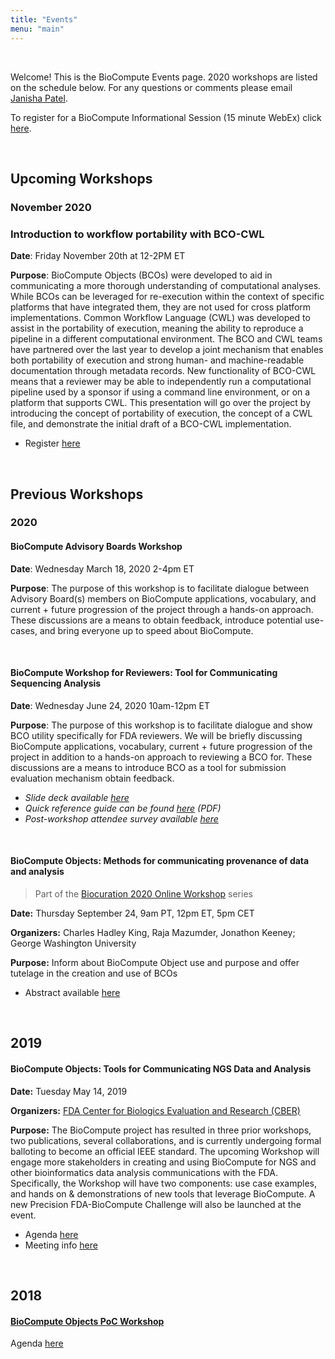```yaml
---
title: "Events"
menu: "main"
---
```


<div class="col-lg-8 offset-lg-2 text-center">
<img src="/images/logo.workshop.png" class="img-fluid mx-auto d-block" alt="">
</div>

<br>

Welcome! This is the BioCompute Events page. 2020 workshops are listed on the schedule below. For any questions or comments please email [Janisha Patel](mailto:janishapatel@gwu.edu).

To register for a BioCompute Informational Session (15 minute WebEx) click [here](https://forms.gle/MSXxoEKbTS9CueVa9).

<br>

## <a name="upcoming"></a>Upcoming Workshops

### November 2020

### <a name="11-20-20"></a>Introduction to workflow portability with BCO-CWL 

**Date**: Friday November 20th at 12-2PM ET

**Purpose**: BioCompute Objects (BCOs) were developed to aid in communicating a more thorough understanding of computational analyses. While BCOs can be leveraged for re-execution within the context of specific platforms that have integrated them, they are not used for cross platform implementations. Common Workflow Language (CWL) was developed to assist in the portability of execution, meaning the ability to reproduce a pipeline in a different computational environment. The BCO and CWL teams have partnered over the last year to develop a joint mechanism that enables both portability of execution and strong human- and machine-readable documentation through metadata records. New functionality of BCO-CWL means that a reviewer may be able to independently run a computational pipeline used by a sponsor if using a command line environment, or on a platform that supports CWL. This presentation will go over the project by introducing the concept of portability of execution, the concept of a CWL file, and demonstrate the initial draft of a BCO-CWL implementation.

- Register [here](https://www.eventbrite.com/e/biocompute-workshop-for-reviewers-tool-for-communicating-sequencing-tickets-126603690045)

<br>

## Previous Workshops

### 2020

#### <a name="03-18-20"></a>BioCompute Advisory Boards Workshop

**Date**: Wednesday March 18, 2020 2-4pm ET

**Purpose**: The purpose of this workshop is to facilitate dialogue between Advisory Board(s) members on BioCompute applications, vocabulary, and current + future progression of the project through a hands-on approach. These discussions are a means to obtain feedback, introduce potential use-cases, and bring everyone up to speed about BioCompute.

<br>

#### <a name="06-24-20"></a>BioCompute Workshop for Reviewers: Tool for Communicating Sequencing Analysis

**Date**: Wednesday June 24, 2020 10am-12pm ET

**Purpose**: The purpose of this workshop is to facilitate dialogue and show BCO utility specifically for FDA reviewers. We will be briefly discussing BioCompute applications, vocabulary, current + future progression of the project in addition to a hands-on approach to reviewing a BCO for. These discussions are a means to introduce BCO as a tool for submission evaluation mechanism obtain feedback.

- _Slide deck available [here](/docs/ReviewerWorkshop_24June2020_Deck.pdf)_
- _Quick reference guide can be found [here](/docs/BCOCheatSheet.pdf) (PDF)_
- _Post-workshop attendee survey available [here](https://www.surveymonkey.com/r/Q9LXSC6)_

<br>

#### <a name="09-24-20"></a>BioCompute Objects: Methods for communicating provenance of data and analysis 

> Part of the [Biocuration 2020 Online Workshop](https://www.biocuration.org/biocuration-2020-online-workshops/) series

**Date:** Thursday September 24, 9am PT, 12pm ET, 5pm CET

**Organizers:** Charles Hadley King, Raja Mazumder, Jonathon Keeney; George Washington University

**Purpose:** Inform about BioCompute Object use and purpose and offer tutelage in the creation and use of BCOs

 - Abstract available [here](https://drive.google.com/file/d/1aYdfM6Ph2eJ9a1-1s96vFyiFQGkCtmsY/view)

<br>

## 2019

#### <a name="05-14-19"></a>BioCompute Objects: Tools for Communicating NGS Data and Analysis 

**Date:** Tuesday May 14, 2019

**Organizers:** [FDA Center for Biologics Evaluation and Research (CBER)](https://www.fda.gov/about-fda/fda-organization/center-biologics-evaluation-and-research-cber)

**Purpose:** The BioCompute project has resulted in three prior workshops, two publications, several collaborations, and is currently undergoing formal balloting to become an official IEEE standard. The upcoming Workshop will engage more stakeholders in creating and using BioCompute for NGS and other bioinformatics data analysis communications with the FDA. Specifically, the Workshop will have two components: use case examples, and hands on & demonstrations of new tools that leverage BioCompute. A new Precision FDA-BioCompute Challenge will also be launched at the event.

- Agenda [here](/2019-workshop-agenda.md)
- Meeting info [here](https://www.fda.gov/vaccines-blood-biologics/workshops-meetings-conferences-biologics/biocompute-objects-tools-communicating-ngs-data-and-analysis-public-workshop-05142019-05152019)

<br>

## 2018

#### [BioCompute Objects PoC Workshop](https://hive.biochemistry.gwu.edu/htscsrs/workshop_2018)

Agenda [here](https://hive.biochemistry.gwu.edu/htscsrs/agenda_2018)

